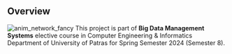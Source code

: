 ## Overview

![anim_network_fancy](https://github.com/user-attachments/assets/04415bc0-7fac-477e-bb34-a2d55acbcbfd)
This project is part of **Big Data Management Systems** elective course in Computer Engineering & Informatics Department of University of Patras for Spring Semester 2024 (Semester 8).
